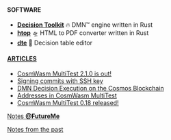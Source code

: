 #### SOFTWARE

- [**Decision Toolkit**](https://github.com/DecisionToolkit) 🔥 DMN™ engine written in Rust
- [**htop**](https://github.com/EngosSoftware/htop) 🛸 HTML to PDF converter written in Rust
- [**dte**](https://github.com/DecisionToolkit/dte) 🚀 Decision table editor

#### [ARTICLES](https://depta.medium.com)

- [CosmWasm MultiTest 2.1.0 is out!](https://medium.com/cosmwasm/cosmwasm-multitest-2-1-0-is-out-6f079cf9b9b7)
- [Signing commits with SSH key](https://depta.medium.com/signing-commits-with-ssh-key-7a4be8a9b581)
- [DMN Decision Execution on the Cosmos Blockchain](https://depta.medium.com/dmn-decision-execution-on-the-cosmos-blockchain-0d8c76c29e67)
- [Addresses in CosmWasm MultiTest](https://medium.com/cosmwasm/addresses-in-cosmwasm-multitest-68207ae845e6)
- [CosmWasm MultiTest 0.18 released!](https://medium.com/cosmwasm/cosmwasm-multitest-0-18-released-cc826aa0948a)

[Notes **@FutureMe**](https://dariuszdepta.github.io/notes/)

[Notes from the past](https://dariuszdepta.github.io)
